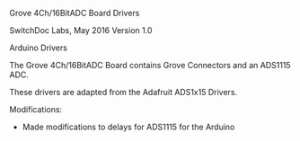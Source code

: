 Grove 4Ch/16BitADC Board Drivers

SwitchDoc Labs, May 2016 Version 1.0

Arduino Drivers

The Grove 4Ch/16BitADC Board contains Grove Connectors and an ADS1115 ADC.

These drivers are adapted from the Adafruit ADS1x15 Drivers.

Modifications:

- Made modifications to delays for ADS1115 for the Arduino 
